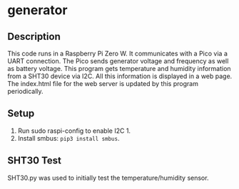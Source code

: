# generator

## Description
This code runs in a Raspberry Pi Zero W. It communicates with a Pico via a
UART connection. The Pico sends generator voltage and frequency as well as
battery voltage. This program gets temperature and humidity information
from a SHT30 device via I2C. All this information is displayed in a web
page. The index.html file for the web server is updated by this program
periodically.

## Setup
1. Run sudo raspi-config to enable I2C 1.
2. Install smbus: `pip3 install smbus`.

## SHT30 Test
SHT30.py was used to initially test the temperature/humidity sensor.
